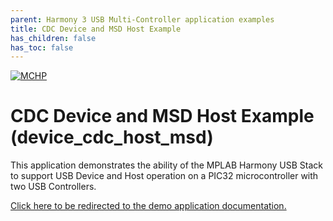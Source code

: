 ```yaml
---
parent: Harmony 3 USB Multi-Controller application examples
title: CDC Device and MSD Host Example
has_children: false
has_toc: false
---
```


[![MCHP](https://www.microchip.com/ResourcePackages/Microchip/assets/dist/images/logo.png)](https://www.microchip.com)

# CDC Device and MSD Host Example (device_cdc_host_msd)

This application demonstrates the ability of the MPLAB Harmony USB Stack to support USB Device and Host operation on a PIC32 microcontroller with two USB Controllers.  

[Click here to be redirected to the demo application documentation.](../../docs/docs_md/GUID-30CAE910-CF12-4A31-8D9F-DC5C6AA33295.md)